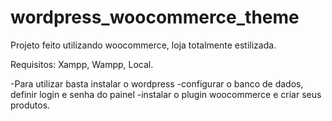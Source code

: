 # wordpress_woocommerce_theme
Projeto feito utilizando woocommerce, loja totalmente estilizada. 

Requisitos: Xampp, Wampp, Local.


-Para utilizar basta instalar o wordpress
-configurar o banco de dados, definir login e senha do painel
-instalar o plugin woocommerce e criar seus produtos.
